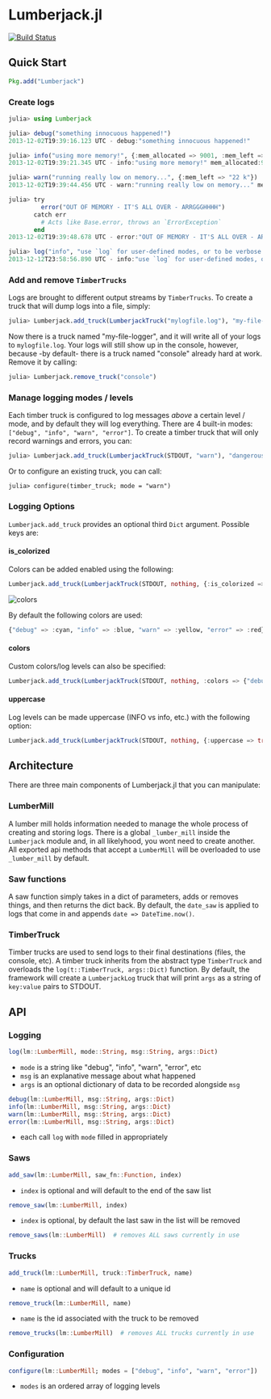 Lumberjack.jl
=============

[![Build Status](https://travis-ci.org/westleyargentum/Lumberjack.jl.png?branch=master)](https://travis-ci.org/westleyargentum/Lumberjack.jl)


## Quick Start
```julia
Pkg.add("Lumberjack")
```

### Create logs
```julia
julia> using Lumberjack

julia> debug("something innocuous happened!")
2013-12-02T19:39:16.123 UTC - debug:"something innocuous happened!"

julia> info("using more memory!", {:mem_allocated => 9001, :mem_left => 22})
2013-12-02T19:39:21.345 UTC - info:"using more memory!" mem_allocated:9001 mem_left:22

julia> warn("running really low on memory...", {:mem_left => "22 k"})
2013-12-02T19:39:44.456 UTC - warn:"running really low on memory..." mem_left:"22 k"

julia> try
         error("OUT OF MEMORY - IT'S ALL OVER - ARRGGGHHHH")
       catch err
         # Acts like Base.error, throws an `ErrorException`
       end
2013-12-02T19:39:48.678 UTC - error:"OUT OF MEMORY - IT'S ALL OVER - ARRGGGHHHH"

julia> log("info", "use `log` for user-defined modes, or to be verbose.")
2013-12-12T23:58:56.890 UTC - info:"use `log` for user-defined modes, or to be verbose."
```

### Add and remove `TimberTrucks`
Logs are brought to different output streams by `TimberTrucks`. To create a truck that will dump logs into a file, simply:
```julia
julia> Lumberjack.add_truck(LumberjackTruck("mylogfile.log"), "my-file-logger")
```
Now there is a truck named "my-file-logger", and it will write all of your logs to `mylogfile.log`. Your logs will still show up in the console, however, because -by default- there is a truck named "console" already hard at work. Remove it by calling:
```julia
julia> Lumberjack.remove_truck("console")
```

### Manage logging modes / levels
Each timber truck is configured to log messages _above_ a certain level / mode, and by default they will log everything. There are 4 built-in modes: `["debug", "info", "warn", "error"]`. To create a timber truck that will only record warnings and errors, you can:
```julia
julia> Lumberjack.add_truck(LumberjackTruck(STDOUT, "warn"), "dangerous-logger")
```

Or to configure an existing truck, you can call:
```
julia> configure(timber_truck; mode = "warn")
```

### Logging Options
`Lumberjack.add_truck` provides an optional third `Dict` argument. Possible keys are:

#### is_colorized
Colors can be added enabled using the following:

```julia
Lumberjack.add_truck(LumberjackTruck(STDOUT, nothing, {:is_colorized => true}), "console")
```

![colors](img/colors.png)

By default the following colors are used:
```julia
{"debug" => :cyan, "info" => :blue, "warn" => :yellow, "error" => :red}
```

#### colors
Custom colors/log levels can also be specified:
```julia
Lumberjack.add_truck(LumberjackTruck(STDOUT, nothing, :colors => {"debug" => :black, "info" => :blue, "warn" => :yellow, "error" => :red, "crazy" => :green}), "console")
```

#### uppercase
Log levels can be made uppercase (INFO vs info, etc.) with the following option:
```julia
Lumberjack.add_truck(LumberjackTruck(STDOUT, nothing, {:uppercase => true}), "console")
```

## Architecture

There are three main components of Lumberjack.jl that you can manipulate:

### LumberMill

A lumber mill holds information needed to manage the whole process of creating and storing logs. There is a global `_lumber_mill` inside the `Lumberjack` module and, in all likelyhood, you wont need to create another. All exported api methods that accept a `LumberMill` will be overloaded to use `_lumber_mill` by default.

### Saw functions

A saw function simply takes in a dict of parameters, adds or removes things, and then returns the dict back. By default, the `date_saw` is applied to logs that come in and appends `date => DateTime.now()`.

### TimberTruck

Timber trucks are used to send logs to their final destinations (files, the console, etc). A timber truck inherits from the abstract type `TimberTruck` and overloads the `log(t::TimberTruck, args::Dict)` function. By default, the framework will create a `LumberjackLog` truck that will print `args` as a string of `key:value` pairs to STDOUT.


## API

### Logging
```julia
log(lm::LumberMill, mode::String, msg::String, args::Dict)
```
+ `mode` is a string like "debug", "info", "warn", "error", etc
+ `msg` is an explanative message about what happened
+ `args` is an optional dictionary of data to be recorded alongside `msg`


```julia
debug(lm::LumberMill, msg::String, args::Dict)
info(lm::LumberMill, msg::String, args::Dict)
warn(lm::LumberMill, msg::String, args::Dict)
error(lm::LumberMill, msg::String, args::Dict)
```
+ each call `log` with `mode` filled in appropriately


### Saws
```julia
add_saw(lm::LumberMill, saw_fn::Function, index)
```
+ `index` is optional and will default to the end of the saw list


```julia
remove_saw(lm::LumberMill, index)
```
+ `index` is optional, by default the last saw in the list will be removed


```julia
remove_saws(lm::LumberMill)  # removes ALL saws currently in use
```


### Trucks
```julia
add_truck(lm::LumberMill, truck::TimberTruck, name)
```
+ `name` is optional and will default to a unique id


```julia
remove_truck(lm::LumberMill, name)
```
+ `name` is the id associated with the truck to be removed


```julia
remove_trucks(lm::LumberMill)  # removes ALL trucks currently in use
```


### Configuration
```julia
configure(lm::LumberMill; modes = ["debug", "info", "warn", "error"])
```
+ `modes` is an ordered array of logging levels


